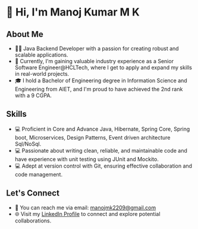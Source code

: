 # 👋 Hi, I'm Manoj Kumar M K

## About Me
- 👨‍💻 Java Backend Developer with a passion for creating robust and scalable applications.
- 💼 Currently, I'm gaining valuable industry experience as a Senior Software Engineer@HCLTech, where I get to apply and expand my skills in real-world projects.
- 🎓 I hold a Bachelor of Engineering degree in Information Science and Engineering from AIET, and I'm proud to have achieved the 2nd rank with a 9 CGPA.

## Skills
- 💻 Proficient in Core and Advance Java, Hibernate, Spring Core, Spring boot, Microservices, Design Patterns, Event driven architecture Sql/NoSql.
- 💻 Passionate about writing clean, reliable, and maintainable code and have experience with unit testing using JUnit and Mockito.
- 💻 Adept at version control with Git, ensuring effective collaboration and code management.


## Let's Connect
- 📧 You can reach me via email: manojmk2209@gmail.com
- 🌐 Visit my [LinkedIn Profile](https://www.linkedin.com/in/manoj-kumar-m-k-31829b219/) to connect and explore potential collaborations.
  
